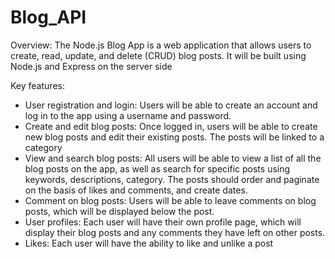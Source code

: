 # Blog_API
Overview:
The Node.js Blog App is a web application that allows users to create, read, update, and delete (CRUD) blog posts. It will be built using Node.js and Express on the server side

Key features:
- User      registration and login: Users will be able to create an account and log in      to the app using a username and password.
- Create      and edit blog posts: Once logged in, users will be able to create new blog      posts and edit their existing posts. The posts will be linked to a      category
- View      and search blog posts: All users will be able to view a list of all the      blog posts on the app, as well as search for specific posts using keywords,      descriptions, category. The posts should order and paginate on the basis of  likes and comments, and create dates.
- Comment      on blog posts: Users will be able to leave comments on blog posts, which      will be displayed below the post.
- User      profiles: Each user will have their own profile page, which will display      their blog posts and any comments they have left on other posts.
- Likes:      Each user will have the ability to like and unlike a post
